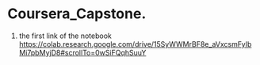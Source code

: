 # Coursera_Capstone.

1.  the first link of the notebook https://colab.research.google.com/drive/15SyWWMrBF8e_aVxcsmFyIbMi7pbMyjD8#scrollTo=0wSiFQqhSuuY
